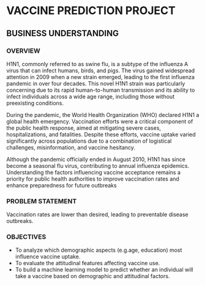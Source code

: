 # **VACCINE PREDICTION PROJECT**
## BUSINESS UNDERSTANDING
### OVERVIEW
H1N1, commonly referred to as swine flu, is a subtype of the influenza A virus that can infect humans, birds, and pigs. The virus gained widespread attention in 2009 when a new strain emerged, leading to the first influenza pandemic in over four decades. This novel H1N1 strain was particularly concerning due to its rapid human-to-human transmission and its ability to infect individuals across a wide age range, including those without preexisting conditions.

During the pandemic, the World Health Organization (WHO) declared H1N1 a global health emergency. Vaccination efforts were a critical component of the public health response, aimed at mitigating severe cases, hospitalizations, and fatalities. Despite these efforts, vaccine uptake varied significantly across populations due to a combination of logistical challenges, misinformation, and vaccine hesitancy.

Although the pandemic officially ended in August 2010, H1N1 has since become a seasonal flu virus, contributing to annual influenza epidemics. Understanding the factors influencing vaccine acceptance remains a priority for public health authorities to improve vaccination rates and enhance preparedness for future outbreaks
### PROBLEM STATEMENT
Vaccination rates are lower than desired, leading to preventable disease outbreaks.
### OBJECTIVES
- To analyze which demographic aspects (e.g.age, education) most influence vaccine uptake.
- To evaluate the attitudinal features affecting vaccine use.
- To build a machine learning model to predict whether an individual will take a vaccine based on demographic and attitudinal factors.  